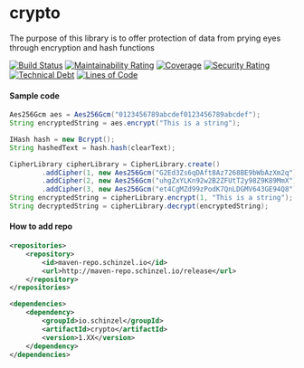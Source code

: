 # crypto
The purpose of this library is to offer protection of data from prying eyes through encryption and hash functions

[![Build Status](https://travis-ci.org/Schinzel/crypto.svg?branch=master)](https://travis-ci.org/Schinzel/crypto)
[![Maintainability Rating](https://sonarcloud.io/api/project_badges/measure?project=Schinzel_crypto&metric=sqale_rating)](https://sonarcloud.io/dashboard?id=Schinzel_crypto)
[![Coverage](https://sonarcloud.io/api/project_badges/measure?project=Schinzel_crypto&metric=coverage)](https://sonarcloud.io/dashboard?id=Schinzel_crypto)
[![Security Rating](https://sonarcloud.io/api/project_badges/measure?project=Schinzel_crypto&metric=security_rating)](https://sonarcloud.io/dashboard?id=Schinzel_crypto)
[![Technical Debt](https://sonarcloud.io/api/project_badges/measure?project=Schinzel_crypto&metric=sqale_index)](https://sonarcloud.io/dashboard?id=Schinzel_crypto)
[![Lines of Code](https://sonarcloud.io/api/project_badges/measure?project=Schinzel_crypto&metric=ncloc)](https://sonarcloud.io/dashboard?id=Schinzel_crypto)

#### Sample code
```java
Aes256Gcm aes = Aes256Gcm("0123456789abcdef0123456789abcdef");
String encryptedString = aes.encrypt("This is a string");

IHash hash = new Bcrypt();
String hashedText = hash.hash(clearText);

CipherLibrary cipherLibrary = CipherLibrary.create()
        .addCipher(1, new Aes256Gcm("G2Ed3Zs6qDAft8Az7268BE9bWbAzXm2q"))
        .addCipher(2, new Aes256Gcm("uhgZxYLKn92w2B2ZFUtT2y98Z9K89MmX"))
        .addCipher(3, new Aes256Gcm("et4CgMZd99zPodK7QnLDGMV643GE94Q8"));
String encryptedString = cipherLibrary.encrypt(1, "This is a string");
String decryptedString = cipherLibrary.decrypt(encryptedString);
```

#### How to add repo
```xml
<repositories>
	<repository>
		<id>maven-repo.schinzel.io</id>
		<url>http://maven-repo.schinzel.io/release</url>
	</repository>
</repositories>    

<dependencies>
	<dependency>
		<groupId>io.schinzel</groupId>
		<artifactId>crypto</artifactId>
		<version>1.XX</version>
	</dependency>
</dependencies>    
```
